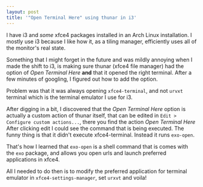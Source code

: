 ```yaml
---
layout: post
title: '"Open Terminal Here" using thunar in i3'
---
```


I have i3 and *some* xfce4 packages installed in an Arch Linux installation.
I mostly use i3 because I like how it, as a tiling manager, efficiently uses
all of the monitor's real state.

Something that I might forget in the future and was mildly annoying when I
made the shift to i3, is making sure thunar (xfce4 file manager) had the
option of *Open Terminal Here* **and** that it opened the right terminal.
After a few minutes of googling, I figured out how to add the option.

Problem was that it was always opening `xfce4-terminal`, and not `urvxt` terminal
which is the terminal emulator I use for i3.

After digging in a bit, I discovered that the *Open Terminal Here* option is
actually a custom action of thunar itself, that can be edited in `Edit >
Configure custom actions...`, there you find the action *Open Terminal
Here* After clicking edit I could see the command that is being executed. The
funny thing is that it didn't execute xfce4-terminal. Instead it runs
`exo-open`.

That's how I learned that `exo-open` is a shell command that is comes with the
`exo` package, and allows you open urls and launch preferred applications in xfce4.

All I needed to do then is to modify the preferred application for terminal
emulator in `xfce4-settings-manager`, set `urxvt` and voila!
